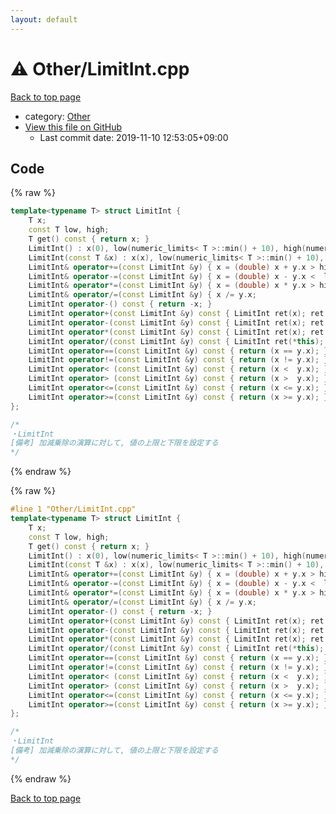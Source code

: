 ```yaml
---
layout: default
---
```


<!-- mathjax config similar to math.stackexchange -->
<script type="text/javascript" async
  src="https://cdnjs.cloudflare.com/ajax/libs/mathjax/2.7.5/MathJax.js?config=TeX-MML-AM_CHTML">
</script>
<script type="text/x-mathjax-config">
  MathJax.Hub.Config({
    TeX: { equationNumbers: { autoNumber: "AMS" }},
    tex2jax: {
      inlineMath: [ ['$','$'] ],
      processEscapes: true
    },
    "HTML-CSS": { matchFontHeight: false },
    displayAlign: "left",
    displayIndent: "2em"
  });
</script>

<script type="text/javascript" src="https://cdnjs.cloudflare.com/ajax/libs/jquery/3.4.1/jquery.min.js"></script>
<script src="https://cdn.jsdelivr.net/npm/jquery-balloon-js@1.1.2/jquery.balloon.min.js" integrity="sha256-ZEYs9VrgAeNuPvs15E39OsyOJaIkXEEt10fzxJ20+2I=" crossorigin="anonymous"></script>
<script type="text/javascript" src="../../assets/js/copy-button.js"></script>
<link rel="stylesheet" href="../../assets/css/copy-button.css" />


# :warning: Other/LimitInt.cpp

<a href="../../index.html">Back to top page</a>

* category: <a href="../../index.html#6311ae17c1ee52b36e68aaf4ad066387">Other</a>
* <a href="{{ site.github.repository_url }}/blob/master/Other/LimitInt.cpp">View this file on GitHub</a>
    - Last commit date: 2019-11-10 12:53:05+09:00




## Code

<a id="unbundled"></a>
{% raw %}
```cpp
template<typename T> struct LimitInt {
    T x;
    const T low, high;
    T get() const { return x; }
    LimitInt() : x(0), low(numeric_limits< T >::min() + 10), high(numeric_limits< T >::max() - 10) {}
    LimitInt(const T &x) : x(x), low(numeric_limits< T >::min() + 10), high(numeric_limits< T >::max() - 10) {}
    LimitInt& operator+=(const LimitInt &y) { x = (double) x + y.x > high ? high : x + y.x; return (*this); }
    LimitInt& operator-=(const LimitInt &y) { x = (double) x - y.x <  low ?  low : x - y.x; return (*this); }
    LimitInt& operator*=(const LimitInt &y) { x = (double) x * y.x > high ? high : x * y.x; return (*this); }
    LimitInt& operator/=(const LimitInt &y) { x /= y.x;                                     return (*this); }
    LimitInt operator-() const { return -x; }
    LimitInt operator+(const LimitInt &y) const { LimitInt ret(x); ret += y; return ret; }
    LimitInt operator-(const LimitInt &y) const { LimitInt ret(x); ret -= y; return ret; }
    LimitInt operator*(const LimitInt &y) const { LimitInt ret(x); ret *= y; return ret; }
    LimitInt operator/(const LimitInt &y) const { LimitInt ret(*this); ret /= y; return ret; }
    LimitInt operator==(const LimitInt &y) const { return (x == y.x); }
    LimitInt operator!=(const LimitInt &y) const { return (x != y.x); }
    LimitInt operator< (const LimitInt &y) const { return (x <  y.x); }
    LimitInt operator> (const LimitInt &y) const { return (x >  y.x); }
    LimitInt operator<=(const LimitInt &y) const { return (x <= y.x); }
    LimitInt operator>=(const LimitInt &y) const { return (x >= y.x); }
};

/*
・LimitInt
[備考] 加減乗除の演算に対して, 値の上限と下限を設定する
*/

```
{% endraw %}

<a id="bundled"></a>
{% raw %}
```cpp
#line 1 "Other/LimitInt.cpp"
template<typename T> struct LimitInt {
    T x;
    const T low, high;
    T get() const { return x; }
    LimitInt() : x(0), low(numeric_limits< T >::min() + 10), high(numeric_limits< T >::max() - 10) {}
    LimitInt(const T &x) : x(x), low(numeric_limits< T >::min() + 10), high(numeric_limits< T >::max() - 10) {}
    LimitInt& operator+=(const LimitInt &y) { x = (double) x + y.x > high ? high : x + y.x; return (*this); }
    LimitInt& operator-=(const LimitInt &y) { x = (double) x - y.x <  low ?  low : x - y.x; return (*this); }
    LimitInt& operator*=(const LimitInt &y) { x = (double) x * y.x > high ? high : x * y.x; return (*this); }
    LimitInt& operator/=(const LimitInt &y) { x /= y.x;                                     return (*this); }
    LimitInt operator-() const { return -x; }
    LimitInt operator+(const LimitInt &y) const { LimitInt ret(x); ret += y; return ret; }
    LimitInt operator-(const LimitInt &y) const { LimitInt ret(x); ret -= y; return ret; }
    LimitInt operator*(const LimitInt &y) const { LimitInt ret(x); ret *= y; return ret; }
    LimitInt operator/(const LimitInt &y) const { LimitInt ret(*this); ret /= y; return ret; }
    LimitInt operator==(const LimitInt &y) const { return (x == y.x); }
    LimitInt operator!=(const LimitInt &y) const { return (x != y.x); }
    LimitInt operator< (const LimitInt &y) const { return (x <  y.x); }
    LimitInt operator> (const LimitInt &y) const { return (x >  y.x); }
    LimitInt operator<=(const LimitInt &y) const { return (x <= y.x); }
    LimitInt operator>=(const LimitInt &y) const { return (x >= y.x); }
};

/*
・LimitInt
[備考] 加減乗除の演算に対して, 値の上限と下限を設定する
*/

```
{% endraw %}

<a href="../../index.html">Back to top page</a>

